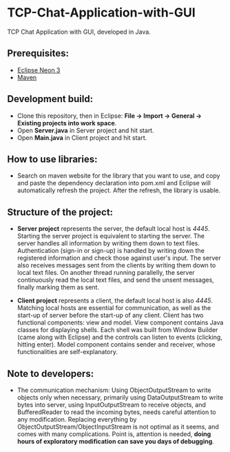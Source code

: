 # TCP-Chat-Application-with-GUI
TCP Chat Application with GUI, developed in Java.

## Prerequisites:
- [Eclipse Neon 3](https://www.eclipse.org/downloads/packages/release/neon/3/eclipse-ide-eclipse-committers)
- [Maven](https://maven.apache.org/download.cgi)

## Development build:
- Clone this repository, then in Eclipse: **File -> Import -> General -> Existing projects into work space**.
- Open **Server.java** in Server project and hit start.
- Open **Main.java** in Client project and hit start.

## How to use libraries:
- Search on maven website for the library that you want to use, and copy and paste the dependency declaration into pom.xml and Eclipse will automatically refresh the project. After the refresh, the library is usable. 

## Structure of the project:
- **Server project** represents the server, the default local host is *4445*. Starting the server project is equivalent to starting the server. The server handles all information by writing them down to text files. Authentication (sign-in or sign-up) is handled by writing down the registered information and check those against user's input. The server also receives messages sent from the clients by writing them down to local text files. On another thread running parallelly, the server continuously read the local text files, and send the unsent messages, finally marking them as sent. 

- **Client project** represents a client, the default local host is also *4445*. Matching local hosts are essential for communication, as well as the start-up of server before the start-up of any client. Client has two functional components: view and model. View component contains Java classes for displaying shells. Each shell was built from Window Builder (came along with Eclipse) and the controls can listen to events (clicking, hitting enter). Model component contains sender and receiver, whose functionalities are self-explanatory.

## Note to developers:
- The communication mechanism: Using ObjectOutputStream to write objects only when necessary, primarily using DataOutputStream to write bytes into server, using InputOutputStream to receive objects, and BufferedReader to read the incoming bytes, needs careful attention to any modification. Replacing everything by ObjectOutputStream/ObjectInputStream is not optimal as it seems, and comes with many complications. Point is, attention is needed, **doing hours of exploratory modification can save you days of debugging**.
